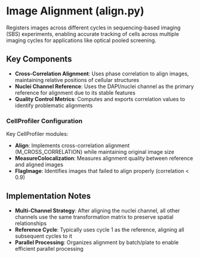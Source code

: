 # Image Alignment (align.py)

Registers images across different cycles in sequencing-based imaging (SBS) experiments, enabling accurate tracking of cells across multiple imaging cycles for applications like optical pooled screening.

## Key Components

- **Cross-Correlation Alignment**: Uses phase correlation to align images, maintaining relative positions of cellular structures
- **Nuclei Channel Reference**: Uses the DAPI/nuclei channel as the primary reference for alignment due to its stable features
- **Quality Control Metrics**: Computes and exports correlation values to identify problematic alignments

### CellProfiler Configuration

Key CellProfiler modules:

- **Align**: Implements cross-correlation alignment (M_CROSS_CORRELATION) while maintaining original image size
- **MeasureColocalization**: Measures alignment quality between reference and aligned images
- **FlagImage**: Identifies images that failed to align properly (correlation < 0.9)

## Implementation Notes

- **Multi-Channel Strategy**: After aligning the nuclei channel, all other channels use the same transformation matrix to preserve spatial relationships
- **Reference Cycle**: Typically uses cycle 1 as the reference, aligning all subsequent cycles to it
- **Parallel Processing**: Organizes alignment by batch/plate to enable efficient parallel processing
